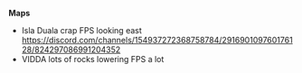 **Maps**
- Isla Duala 
    crap FPS looking east 
    https://discord.com/channels/154937272368758784/291690109760176128/824297086991204352
- VIDDA
    lots of rocks lowering FPS a lot
